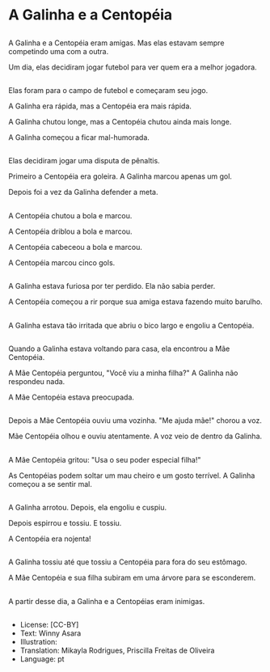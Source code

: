 # A Galinha e a Centopéia

##
A Galinha e a Centopéia eram amigas. Mas elas estavam sempre competindo uma com a outra.

Um dia, elas decidiram jogar futebol para ver quem era a melhor jogadora.

##
Elas foram para o campo de futebol e começaram seu jogo.

A Galinha era rápida, mas a Centopéia era mais rápida.

A Galinha chutou longe, mas a Centopéia chutou ainda mais longe.

A Galinha começou a ficar mal-humorada.

##
Elas decidiram jogar uma disputa de pênaltis.

Primeiro a Centopéia era goleira. A Galinha marcou apenas um gol.

Depois foi a vez da Galinha defender a meta.

##
A Centopéia chutou a bola e marcou.

A Centopéia driblou a bola e marcou.

A Centopéia cabeceou a bola e marcou.

A Centopéia marcou cinco gols.

##
A Galinha estava furiosa por ter perdido. Ela não sabia perder.

A Centopéia começou a rir porque sua amiga estava fazendo muito barulho.

##
A Galinha estava tão irritada que abriu o bico largo e engoliu a Centopéia.

##
Quando a Galinha estava voltando para casa, ela encontrou a Mãe Centopéia.

A Mãe Centopéia perguntou, "Você viu a minha filha?" A Galinha não respondeu nada.

A Mãe Centopéia estava preocupada.

##
Depois a Mãe Centopéia ouviu uma vozinha. "Me ajuda mãe!" chorou a voz.

Mãe Centopéia olhou e ouviu atentamente. A voz veio de dentro da Galinha.

##
A Mãe Centopéia gritou: "Usa o seu poder especial filha!"

As Centopéias podem soltar um mau cheiro e um gosto terrível. A Galinha começou a se sentir mal.

##
A Galinha arrotou. Depois, ela engoliu e cuspiu.

Depois espirrou e tossiu. E tossiu.

A Centopéia era nojenta!

##
A Galinha tossiu até que tossiu a Centopéia para fora do seu estômago.

A Mãe Centopéia e sua filha subiram em uma árvore para se esconderem.

##
A partir desse dia, a Galinha e a Centopéias eram inimigas.

##
* License: [CC-BY]
* Text: Winny Asara
* Illustration:
* Translation: Mikayla Rodrigues, Priscilla Freitas de Oliveira
* Language: pt
